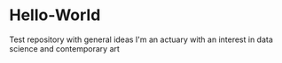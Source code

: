 # Hello-World
Test repository with general ideas
I'm an actuary with an interest in data science and contemporary art

